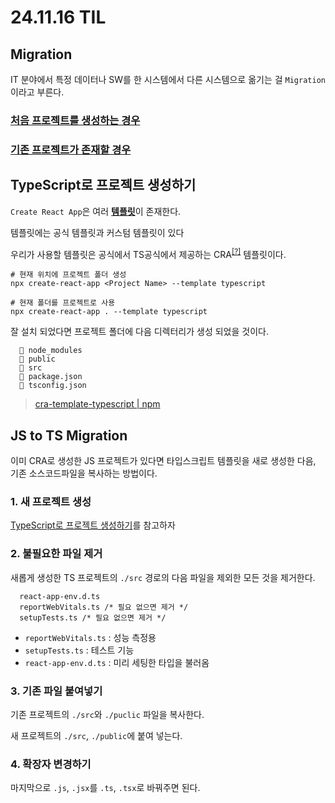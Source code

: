 # 24.11.16 TIL

## Migration

IT 분야에서 특정 데이터나 SW를 한 시스템에서 다른 시스템으로 옮기는 걸 `Migration`이라고 부른다.

### [처음 프로젝트를 생성하는 경우](#typescript로-프로젝트-생성)

### [기존 프로젝트가 존재할 경우](#js-to-ts-migration)

## TypeScript로 프로젝트 생성하기

`Create React App`은 여러 [**템플릿**](https://www.npmjs.com/search?q=cra-template-*)이 존재한다.

템플릿에는 공식 템플릿과 커스텀 템플릿이 있다

우리가 사용할 템플릿은 공식에서 TS공식에서 제공하는 CRA<sup>[[?]](# "Create React App")</sup> 템플릿이다.

```
# 현재 위치에 프로젝트 폴더 생성
npx create-react-app <Project Name> --template typescript

# 현재 폴더를 프로젝트로 사용
npx create-react-app . --template typescript
```

잘 설치 되었다면 프로젝트 폴더에 다음 디렉터리가 생성 되었을 것이다.

```
  📂 node_modules
  📂 public
  📂 src
  📄 package.json
  📄 tsconfig.json
```

> [cra-template-typescript | npm](https://www.npmjs.com/package/cra-template-typescript)

## JS to TS Migration

이미 CRA로 생성한 JS 프로젝트가 있다면 타입스크립트 템플릿을 새로 생성한 다음, 기존 소스코드파일을 복사하는 방법이다.

### 1. 새 프로젝트 생성

[TypeScript로 프로젝트 생성하기](#typescript로-프로젝트-생성)를 참고하자

### 2. 불필요한 파일 제거

새롭게 생성한 TS 프로젝트의 `./src` 경로의 다음 파일을 제외한 모든 것을 제거한다.

```
  react-app-env.d.ts
  reportWebVitals.ts /* 필요 없으면 제거 */
  setupTests.ts /* 필요 없으면 제거 */
```

- `reportWebVitals.ts` : 성능 측정용
- `setupTests.ts` : 테스트 기능
- `react-app-env.d.ts` : 미리 세팅한 타입을 불러옴

### 3. 기존 파일 붙여넣기

기존 프로젝트의 `./src`와 `./puclic` 파일을 복사한다.

새 프로젝트의 `./src`, `./public`에 붙여 넣는다.

### 4. 확장자 변경하기

마지막으로 `.js`, `.jsx`를 `.ts`, `.tsx`로 바꿔주면 된다.
